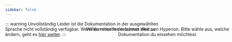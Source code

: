 ```yaml
---
sidebar: false
---
```


<p style="text-align:center">
  <HyperionLogoDynamic />
  <span id="animation" class="rainbow" style="position: absolute" />
  </br>
  Willkommen in der bunten Welt von Hyperion. Bitte wähle aus, welche Dokumentation du einsehen möchtest.
</p>

<div class="flex flex-center no-decoration">
  <MainSection title="Benutzer" text="Installation, Konfiguration und erweiterte Informationen" to="user" icon="user" />
  <MainSection title="Effekte" text="Lerne wie man Effekte entwickelt" to="effects" icon="effects"/>
  <MainSection title="JSON API" text="Lerne wie du mit der API interagieren kannst" to="json" icon="json"/>
</div>

::: warning Unvollständig
Leider ist die Dokumentation in der ausgewählten Sprache nicht vollständig verfügbar. Wenn du mithelfen möchtest dies zu ändern, geht es [hier weiter](https://github.com/hyperion-project/hyperion.docs).
:::
